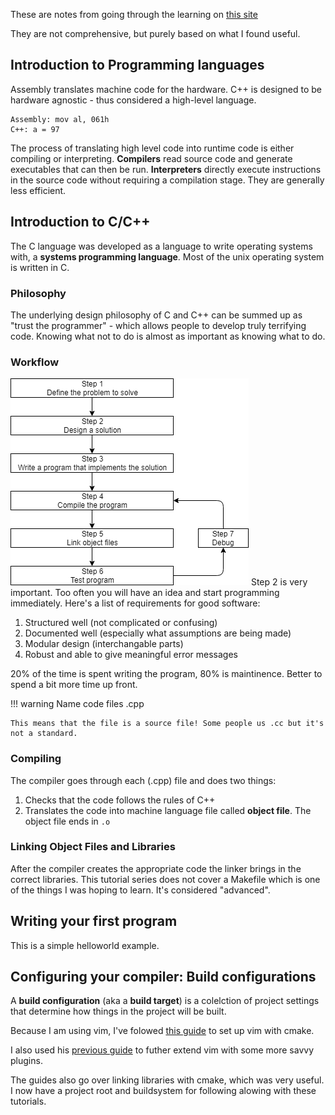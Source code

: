 These are notes from going through the learning on [this site](www.learncpp.com)

They are not comprehensive, but purely based on what I found useful.

## Introduction to Programming languages
Assembly translates machine code for the hardware. C++ is designed to be hardware agnostic - thus considered a high-level language. 

    Assembly: mov al, 061h
    C++: a = 97

The process of translating high level code into runtime code is either compiling or interpreting. **Compilers** read source code and generate executables that can then be run. **Interpreters** directly execute instructions in the source code without requiring a compilation stage. They are generally less efficient. 

## Introduction to C/C++

The C language was developed as a language to write operating systems with, a **systems programming language**. Most of the unix operating system is written in C. 

### Philosophy

The underlying design philosophy of C and C++ can be summed up as "trust the programmer" - which allows people to develop truly terrifying code. Knowing what not to do is almost as important as knowing what to do. 

### Workflow 
![workflow](./Development-min.png)
Step 2 is very important. Too often you will have an idea and start programming immediately. Here's a list of requirements for good software:

1. Structured well (not complicated or confusing)
2. Documented well (especially what assumptions are being made)
3. Modular design (interchangable parts)
4. Robust and able to give meaningful error messages

20% of the time is spent writing the program, 80% is maintinence. Better to spend a bit more time up front. 

!!! warning
    Name code files <name>.cpp 

    This means that the file is a source file! Some people us .cc but it's not a standard.

### Compiling 

The compiler goes through each (.cpp) file and does two things:

1. Checks that the code follows the rules of C++
2. Translates the code into machine language file called **object file**. The object file ends in ```.o```

### Linking Object Files and Libraries
After the compiler creates the appropriate code the linker brings in the correct libraries. This tutorial series does not cover a Makefile which is one of the things I was hoping to learn. It's considered "advanced". 

## Writing your first program

This is a simple helloworld example. 

## Configuring your compiler: Build configurations
A **build configuration** (aka a **build target**) is a colelction of project settings that determine how things in the project will be built. 

Because I am using vim, I've folowed [this guide](https://dane-bulat.medium.com/vim-setting-up-a-build-system-and-code-completion-for-c-and-c-eb263c0a19a1) to set up vim with cmake. 

I also used his [previous guide](https://dane-bulat.medium.com/powerline-on-linux-an-integration-guide-c097831106f6) to futher extend vim with some more savvy plugins.

The guides also go over linking libraries with cmake, which was very useful. I now have a project root and buildsystem for following alowing with these tutorials. 
